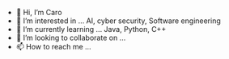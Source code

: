- 👋 Hi, I’m Caro
- 👀 I’m interested in ... AI, cyber security, Software engineering 
- 🌱 I’m currently learning ... Java, Python, C++
- 💞️ I’m looking to collaborate on ...
- 📫 How to reach me ...

<!---
code-caro/code-caro is a ✨ special ✨ repository because its `README.md` (this file) appears on your GitHub profile.
You can click the Preview link to take a look at your changes.
--->
